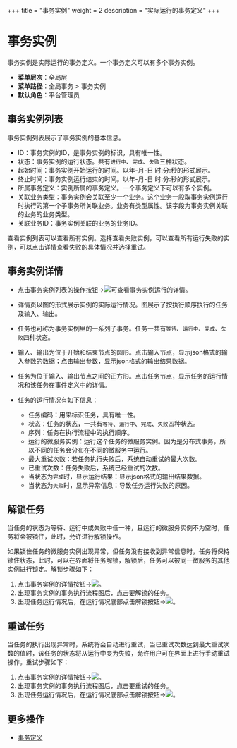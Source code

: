 +++
title = "事务实例"
weight = 2
description = "实际运行的事务定义"
+++

# 事务实例

事务实例是实际运行的事务定义。一个事务定义可以有多个事务实例。

- **菜单层次**：全局层
- **菜单路径**：全局事务 > 事务实例
- **默认角色**：平台管理员

## 事务实例列表

事务实例列表展示了事务实例的基本信息。

- ID：事务实例的ID，是事务实例的标识，具有唯一性。
- 状态：事务实例的运行状态。共有`进行中`、`完成`、`失败`三种状态。
- 起始时间：事务实例开始运行的时间。以年-月-日 时:分:秒的形式展示。
- 终止时间：事务实例运行结束的时间。以年-月-日 时:分:秒的形式展示。
- 所属事务定义：实例所属的事务定义。一个事务定义下可以有多个实例。
- 关联业务类型：事务实例会关联至少一个业务。这个业务一般取事务实例运行时执行的第一个子事务所关联业务。业务有类型属性。该字段为事务实例关联的业务的业务类型。
- 关联业务ID：事务实例关联的业务的业务ID。

查看实例列表可以查看所有实例。选择查看失败实例，可以查看所有运行失败的实例，可以点击详情查看失败的具体情况并选择重试。

## 事务实例详情

- 点击事务实例列表的操作按钮→<img class="no-border" src="/docs/user-guide/system-configuration/global-transaction/image/particulars.png"/>可查看事务实例运行的详情。

- 详情页以图的形式展示实例的实际运行情况。图展示了按执行顺序执行的任务及输入、输出。

- 任务也可称为事务实例里的一系列子事务。任务一共有`等待`、`运行中`、`完成`、`失败`四种状态。

- 输入、输出为位于开始和结束节点的圆形。点击输入节点，显示json格式的输入参数的数据；点击输出参数，显示json格式的输出结果数据。

- 任务为位于输入、输出节点之间的正方形。点击任务节点，显示任务的运行情况和该任务在事件定义中的详情。 

- 任务的运行情况有如下信息：
     - 任务编码：用来标识任务，具有唯一性。
     - 状态：任务的状态，一共有`等待`、`运行中`、`完成`、`失败`四种状态。
     - 序列：任务在执行流程中的执行顺序。
     - 运行的微服务实例：运行这个任务的微服务实例。因为是分布式事务，所以不同的任务会分布在不同的微服务中运行。
     - 最大重试次数：若任务执行失败后，系统自动重试的最大次数。
     - 已重试次数：任务失败后，系统已经重试的次数。
     - 当状态为`完成`时，显示运行结果：显示json格式的输出结果数据。
     - 当状态为`失败`时，显示异常信息：导致任务运行失败的原因。

## 解锁任务

当任务的状态为等待、运行中或失败中任一种，且运行的微服务实例不为空时，任务将会被锁住，此时，允许进行解锁操作。

如果锁住任务的微服务实例出现异常，但任务没有接收到异常信息时，任务将保持锁住状态，此时，可以在界面将任务解锁，解锁后，任务可以被同一微服务的其他实例进行锁定。解锁步骤如下：

1. 点击事务实例的详情按钮→<img class="no-border" src="/docs/user-guide/system-configuration/global-transaction/image/particulars.png"/>。
1. 出现事务实例的事务执行流程图后，点击要解锁的任务。
1. 出现任务运行情况后，在运行情况底部点击解锁按钮→<img class="no-border" src="/docs/user-guide/system-configuration/global-transaction/image/unlock.png"/>。


## 重试任务

当任务的执行出现异常时，系统将会自动进行重试，当已重试次数达到最大重试次数的值时，该任务的状态将从运行中变为失败，允许用户可在界面上进行手动重试操作。重试步骤如下：

1. 点击事务实例的详情按钮→<img class="no-border" src="/docs/user-guide/system-configuration/global-transaction/image/particulars.png"/>。
1. 出现事务实例的事务执行流程图后，点击要重试的任务。
1. 出现任务运行情况后，在运行情况底部点击解锁按钮→<img class="no-border" src="/docs/user-guide/system-configuration/global-transaction/image/retry.png"/>。

## 更多操作
- [事务定义](../saga)